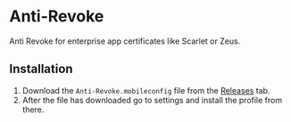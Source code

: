 # Anti-Revoke
Anti Revoke for enterprise app certificates like Scarlet or Zeus.

## Installation
1. Download the ```Anti-Revoke.mobileconfig``` file from the [Releases](https://github.com/superduper11/anti-revoke/releases) tab.
2. After the file has downloaded go to settings and install the profile from there.
